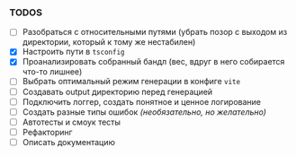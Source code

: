 ### TODOS
- [ ] Разобраться с относительными путями (убрать позор с выходом из директории, который к тому же нестабилен)
- [x] Настроить пути в `tsconfig`
- [x] Проанализировать собранный бандл (вес, вдруг в него собирается что-то лишнее)
- [ ] Выбрать оптимальный режим генерации в конфиге `vite`
- [ ] Создавать output директорию перед генерацией
- [ ] Подключить логгер, создать понятное и ценное логирование
- [ ] Создать разные типы ошибок *(необязательно, но желательно)*
- [ ] Автотесты и смоук тесты
- [ ] Рефакторинг
- [ ] Описать документацию